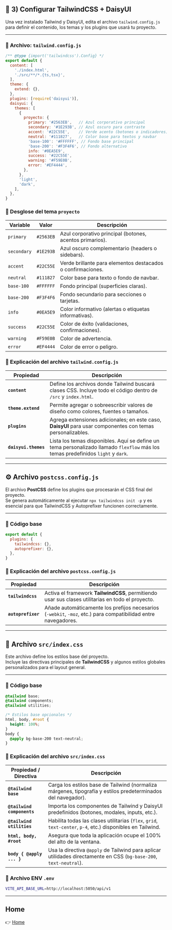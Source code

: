 ## 🎨 3) Configurar TailwindCSS + DaisyUI

Una vez instalado Tailwind y DaisyUI, edita el archivo `tailwind.config.js` para definir el contenido, los temas y los plugins que usará tu proyecto.

---

### 📄 Archivo: `tailwind.config.js`

```js
/** @type {import('tailwindcss').Config} */
export default {
  content: [
    './index.html',
    './src/**/*.{ts,tsx}',
  ],
  theme: {
    extend: {},
  },
  plugins: [require('daisyui')],
  daisyui: {
    themes: [
      {
        proyecto: {
          primary: '#2563EB',   // Azul corporativo principal
          secondary: '#1E293B', // Azul oscuro para contraste
          accent: '#22C55E',    // Verde acento (botones o indicadores)
          neutral: '#111827',   // Color base para textos y navbar
          'base-100': '#FFFFFF', // Fondo base principal
          'base-200': '#F3F4F6', // Fondo alternativo
          info: '#0EA5E9',
          success: '#22C55E',
          warning: '#F59E0B',
          error: '#EF4444',
        },
      },
      'light',
      'dark',
    ],
  },
}
```

### 🎨 Desglose del tema `proyecto`

| Variable      | Valor      | Descripción                                                |
| -------------- | ----------- | ---------------------------------------------------------- |
| `primary`      | `#2563EB`  | Azul corporativo principal (botones, acentos primarios).   |
| `secondary`    | `#1E293B`  | Azul oscuro complementario (headers o sidebars).           |
| `accent`       | `#22C55E`  | Verde brillante para elementos destacados o confirmaciones.|
| `neutral`      | `#111827`  | Color base para texto o fondo de navbar.                   |
| `base-100`     | `#FFFFFF`  | Fondo principal (superficies claras).                      |
| `base-200`     | `#F3F4F6`  | Fondo secundario para secciones o tarjetas.                |
| `info`         | `#0EA5E9`  | Color informativo (alertas o etiquetas informativas).      |
| `success`      | `#22C55E`  | Color de éxito (validaciones, confirmaciones).             |
| `warning`      | `#F59E0B`  | Color de advertencia.                                     |
| `error`        | `#EF4444`  | Color de error o peligro.                                 |


### 🧩 Explicación del archivo `tailwind.config.js`

| Propiedad            | Descripción                                                                                                                       |
| -------------------- | --------------------------------------------------------------------------------------------------------------------------------- |
| **`content`**        | Define los archivos donde Tailwind buscará clases CSS. Incluye todo el código dentro de `/src` y `index.html`.                    |
| **`theme.extend`**   | Permite agregar o sobreescribir valores de diseño como colores, fuentes o tamaños.                                                |
| **`plugins`**        | Agrega extensiones adicionales; en este caso, **DaisyUI** para usar componentes con temas personalizables.                        |
| **`daisyui.themes`** | Lista los temas disponibles. Aquí se define un tema personalizado llamado `flexflow` más los temas predefinidos `light` y `dark`. |

---

## ⚙️ Archivo `postcss.config.js`

El archivo **PostCSS** define los plugins que procesarán el CSS final del proyecto.  
Se genera automáticamente al ejecutar `npx tailwindcss init -p` y es esencial para que TailwindCSS y Autoprefixer funcionen correctamente.

---

### 📄 Código base

```js
export default {
  plugins: {
    tailwindcss: {},
    autoprefixer: {},
  },
}
```

### 🧩 Explicación del archivo `postcss.config.js`

| Propiedad          | Descripción                                                                                                    |
| ------------------ | -------------------------------------------------------------------------------------------------------------- |
| **`tailwindcss`**  | Activa el framework **TailwindCSS**, permitiendo usar sus clases utilitarias en todo el proyecto.              |
| **`autoprefixer`** | Añade automáticamente los prefijos necesarios (`-webkit`, `-moz`, etc.) para compatibilidad entre navegadores. |

---

## 🎨 Archivo `src/index.css`

Este archivo define los estilos base del proyecto.  
Incluye las directivas principales de **TailwindCSS** y algunos estilos globales personalizados para el layout general.

---

### 📄 Código base

```css
@tailwind base;
@tailwind components;
@tailwind utilities;

/* Estilos base opcionales */
html, body, #root { 
  height: 100%; 
}
body { 
  @apply bg-base-200 text-neutral; 
}
```

### 🧩 Explicación del archivo `src/index.css`

| Propiedad / Directiva      | Descripción                                                                                                        |
| -------------------------- | ------------------------------------------------------------------------------------------------------------------ |
| **`@tailwind base`**       | Carga los estilos base de Tailwind (normaliza márgenes, tipografía y estilos predeterminados del navegador).       |
| **`@tailwind components`** | Importa los componentes de Tailwind y DaisyUI predefinidos (botones, modales, inputs, etc.).                       |
| **`@tailwind utilities`**  | Habilita todas las clases utilitarias (`flex`, `grid`, `text-center`, `p-4`, etc.) disponibles en Tailwind.        |
| **`html, body, #root`**    | Asegura que toda la aplicación ocupe el 100% del alto de la ventana.                                               |
| **`body { @apply ... }`**  | Usa la directiva `@apply` de Tailwind para aplicar utilidades directamente en CSS (`bg-base-200`, `text-neutral`). |

### 🧩 Archivo ENV `.env`

```bash
VITE_API_BASE_URL=http://localhost:5050/api/v1
```

---

## Home

👉 [Home](./../README.md)